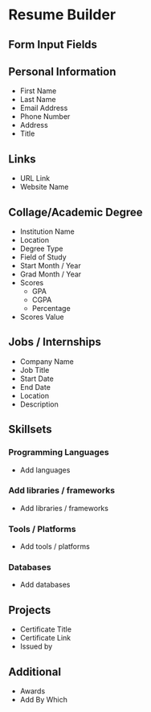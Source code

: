 # Resume Builder
## Form Input Fields

## Personal Information

- First Name
- Last Name
- Email Address
- Phone Number
- Address
- Title

## Links
- URL Link
- Website Name

## Collage/Academic Degree
- Institution Name
- Location
- Degree Type
- Field of Study
- Start Month / Year
- Grad Month / Year
- Scores
    - GPA
    - CGPA
    - Percentage
- Scores Value

## Jobs / Internships
- Company Name
- Job Title
- Start Date
- End Date
- Location
- Description
## Skillsets
### Programming Languages
- Add languages
### Add libraries / frameworks
- Add libraries / frameworks
### Tools / Platforms
- Add tools / platforms
### Databases
- Add databases
## Projects
- Certificate Title
- Certificate Link
- Issued by

## Additional 
- Awards
- Add By Which 
